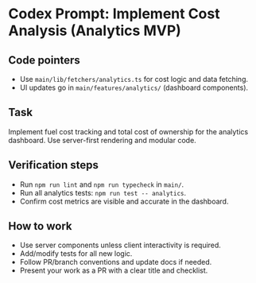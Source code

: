 # Codex Prompt: Implement Cost Analysis (Analytics MVP)

## Code pointers
- Use `main/lib/fetchers/analytics.ts` for cost logic and data fetching.
- UI updates go in `main/features/analytics/` (dashboard components).

## Task
Implement fuel cost tracking and total cost of ownership for the analytics dashboard. Use server-first rendering and modular code.

## Verification steps
- Run `npm run lint` and `npm run typecheck` in `main/`.
- Run all analytics tests: `npm run test -- analytics`.
- Confirm cost metrics are visible and accurate in the dashboard.

## How to work
- Use server components unless client interactivity is required.
- Add/modify tests for all new logic.
- Follow PR/branch conventions and update docs if needed.
- Present your work as a PR with a clear title and checklist.
